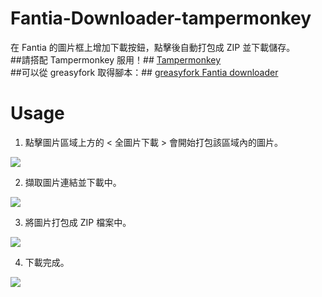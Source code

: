 # Fantia-Downloader-tampermonkey
在 Fantia 的圖片框上增加下載按鈕，點擊後自動打包成 ZIP 並下載儲存。 <br>
##請搭配 Tampermonkey 服用！##
[Tampermonkey](https://www.tampermonkey.net/)
<br>
##可以從 greasyfork 取得腳本：##
[greasyfork Fantia downloader](https://greasyfork.org/zh-TW/scripts/423306-fantia-downloader)

# Usage

1. 點擊圖片區域上方的 < 全圖片下載 > 會開始打包該區域內的圖片。
<img src="https://i.imgur.com/SyRh7mZ.png" />

2. 擷取圖片連結並下載中。
<img src="https://i.imgur.com/FT7rY3Z.png" />

3. 將圖片打包成 ZIP 檔案中。
<img src="https://i.imgur.com/K6IQ8Cj.png" />

4. 下載完成。
<img src="https://i.imgur.com/zP1QGMc.png" />
